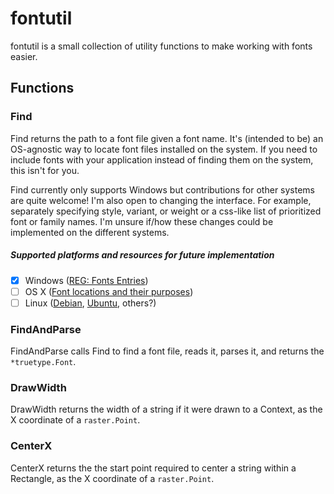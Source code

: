 # fontutil

fontutil is a small collection of utility functions to make working with fonts easier.

## Functions

### Find

Find returns the path to a font file given a font name. It's (intended to be) an OS-agnostic way to locate font files installed on the system. If you need to include fonts with your application instead of finding them on the system, this isn't for you.

Find currently only supports Windows but contributions for other systems are quite welcome! I'm also open to changing the interface. For example, separately specifying style, variant, or weight or a css-like list of prioritized font or family names. I'm unsure if/how these changes could be implemented on the different systems.

##### Supported platforms and resources for future implementation

- [x] Windows ([REG: Fonts Entries](windows))
- [ ] OS X ([Font locations and their purposes](mac))
- [ ] Linux ([Debian](debian), [Ubuntu](ubuntu), others?)

### FindAndParse

FindAndParse calls Find to find a font file, reads it, parses it, and returns the `*truetype.Font`.

### DrawWidth

DrawWidth returns the width of a string if it were drawn to a Context, as the X coordinate of a `raster.Point`.

### CenterX

CenterX returns the the start point required to center a string within a Rectangle, as the X coordinate of a `raster.Point`.

[windows]: https://support.microsoft.com/en-us/kb/102960
[mac]: https://support.apple.com/en-us/HT201722
[debian]: https://wiki.debian.org/Fonts
[ubuntu]: https://wiki.ubuntu.com/Fonts
